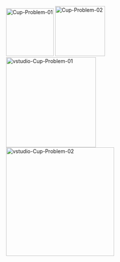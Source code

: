 
<img width="130" alt="Cup-Problem-01" src="https://github.com/svetlanasieber/Softuniada-2024/assets/135451084/f82d5db5-809e-43e8-90e3-47d5b6c56d0b">
<img width="136" alt="Cup-Problem-02" src="https://github.com/svetlanasieber/Softuniada-2024/assets/135451084/738af894-e7a7-4206-93fe-eb59bf3dad12">

<img width="245" alt="vstudio-Cup-Problem-01" src="https://github.com/svetlanasieber/Softuniada-2024/assets/135451084/d5dde28c-6d2d-4113-ad1e-a9dcf4da54bc">
<img width="295" alt="vstudio-Cup-Problem-02" src="https://github.com/svetlanasieber/Softuniada-2024/assets/135451084/bca1d990-3b75-4645-a4b0-205c99346a73">
